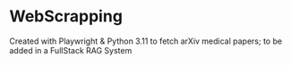 # WebScrapping
Created with Playwright &amp; Python  3.11 to fetch arXiv medical papers; to be added in a FullStack RAG System
